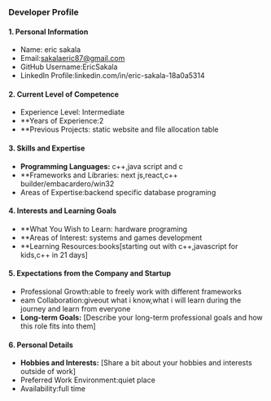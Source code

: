 ### Developer Profile

#### 1. Personal Information

- Name: eric sakala
- Email:sakalaeric87@gmail.com
- GitHub Username:EricSakala
- LinkedIn Profile:linkedin.com/in/eric-sakala-18a0a5314

#### 2. Current Level of Competence

- Experience Level: Intermediate 
- **Years of Experience:2
- **Previous Projects: static website and file allocation table

#### 3. Skills and Expertise

- **Programming Languages:** c++,java script and c
- **Frameworks and Libraries: next js,react,c++ builder/embacardero/win32
- Areas of Expertise:backend specific database programing

#### 4. Interests and Learning Goals

- **What You Wish to Learn: hardware programing
- **Areas of Interest: systems and games development
- **Learning Resources:books[starting out with c++,javascript for kids,c++ in 21 days]

#### 5. Expectations from the Company and Startup

- Professional Growth:able to freely work with different frameworks
- eam Collaboration:giveout what i know,what i will learn during the journey and learn from everyone
- **Long-term Goals:** [Describe your long-term professional goals and how this role fits into them]

#### 6. Personal Details

- **Hobbies and Interests:** [Share a bit about your hobbies and interests outside of work]
- Preferred Work Environment:quiet place
- Availability:full time